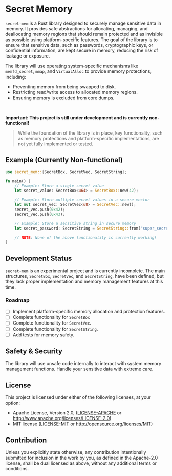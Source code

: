 # Secret Memory

`secret-mem` is a Rust library designed to securely manage sensitive data in memory.
It provides safe abstractions for allocating, managing, and deallocating memory regions
that should remain protected and as invisible as possible using platform-specific features.
The goal of the library is to ensure that sensitive data, such as passwords, cryptographic keys,
or confidential information, are kept secure in memory, reducing the risk of leakage or exposure.

The library will use operating system-specific mechanisms like `memfd_secret`, `mmap`,
and `VirtualAlloc` to provide memory protections, including:

- Preventing memory from being swapped to disk.
- Restricting read/write access to allocated memory regions.
- Ensuring memory is excluded from core dumps.
<br>

**Important: This project is still under development and is currently non-functional!**

> While the foundation of the library is in place, key functionality, such as memory protections
> and platform-specific implementations, are not yet fully implemented or tested.

## Example (Currently Non-functional)

```rust
use secret_mem::{SecretBox, SecretVec, SecretString};

fn main() {
    // Example: Store a single secret value
    let secret_value: SecretBox<u64> = SecretBox::new(42);

    // Example: Store multiple secret values in a secure vector
    let mut secret_vec: SecretVec<u8> = SecretVec::new();
    secret_vec.push(0x42);
    secret_vec.push(0x43);

    // Example: Store a sensitive string in secure memory
    let secret_password: SecretString = SecretString::from("super_secret_password");

    // NOTE: None of the above functionality is currently working!
}
```

## Development Status

`secret-mem` is an experimental project and is currently incomplete.
The main structures, `SecretBox`, `SecretVec`, and `SecretString`, have been defined,
but they lack proper implementation and memory management features at this time.

### Roadmap

- [ ] Implement platform-specific memory allocation and protection features.
- [ ] Complete functionality for `SecretBox`
- [ ] Complete functionality for `SecretVec`.
- [ ] Complete functionality for `SecretString`.
- [ ] Add tests for memory safety.

## Safety & Security

The library will use unsafe code internally to interact with system memory management functions.
Handle your sensitive data with extreme care.

## License

This project is licensed under either of the following licenses, at your option:

- Apache License, Version 2.0, ([LICENSE-APACHE](LICENSE-APACHE) or http://www.apache.org/licenses/LICENSE-2.0)
- MIT license ([LICENSE-MIT](LICENSE-MIT) or http://opensource.org/licenses/MIT)

## Contribution

Unless you explicitly state otherwise, any contribution intentionally submitted
for inclusion in the work by you, as defined in the Apache-2.0 license, shall be dual licensed as above, without any
additional terms or conditions.
